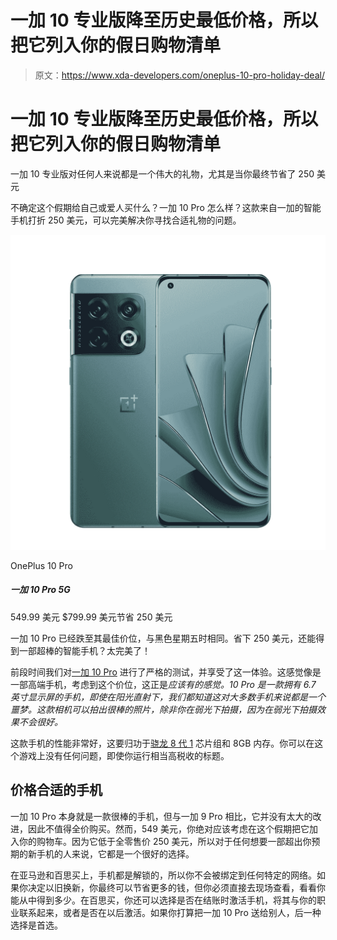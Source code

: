 # 一加 10 专业版降至历史最低价格，所以把它列入你的假日购物清单

> 原文：<https://www.xda-developers.com/oneplus-10-pro-holiday-deal/>

# 一加 10 专业版降至历史最低价格，所以把它列入你的假日购物清单

一加 10 专业版对任何人来说都是一个伟大的礼物，尤其是当你最终节省了 250 美元

不确定这个假期给自己或爱人买什么？一加 10 Pro 怎么样？这款来自一加的智能手机打折 250 美元，可以完美解决你寻找合适礼物的问题。

 <picture>![The OnePlus Store is offering loyalty discounts and accepting RedCoins. If you buy the higher storage variant, you can also get a pair of OnePlus Buds Pro and an official case with every purchase](img/bd95b413582ce4d9ecab5aa8d083a1a3.png)</picture> 

OnePlus 10 Pro

##### 一加 10 Pro 5G

549.99 美元 $799.99 美元节省 250 美元

一加 10 Pro 已经跌至其最佳价位，与黑色星期五时相同。省下 250 美元，还能得到一部超棒的智能手机？太完美了！

前段时间我们对[一加 10 Pro](https://www.xda-developers.com/oneplus-10-pro-review/) 进行了严格的测试，并享受了这一体验。这感觉像是一部高端手机，考虑到这个价位，这正是*应该有的感觉。10 Pro 是一款拥有 6.7 英寸显示屏的手机，即使在阳光直射下，我们都知道这对大多数手机来说都是一个噩梦。这款相机可以拍出很棒的照片，除非你在弱光下拍摄，因为在弱光下拍摄效果不会很好。*

这款手机的性能非常好，这要归功于[骁龙 8 代 1](https://www.xda-developers.com/qualcomm-snapdragon-8-gen-1-benchmarks/) 芯片组和 8GB 内存。你可以在这个游戏上没有任何问题，即使你运行相当高税收的标题。

## 价格合适的手机

一加 10 Pro 本身就是一款很棒的手机，但与一加 9 Pro 相比，它并没有太大的改进，因此不值得全价购买。然而，549 美元，你绝对应该考虑在这个假期把它加入你的购物车。因为它低于全零售价 250 美元，所以对于任何想要一部超出你预期的新手机的人来说，它都是一个很好的选择。

在亚马逊和百思买上，手机都是解锁的，所以你不会被绑定到任何特定的网络。如果你决定以旧换新，你最终可以节省更多的钱，但你必须直接去现场查看，看看你能从中得到多少。在百思买，你还可以选择是否在结账时激活手机，将其与你的职业联系起来，或者是否在以后激活。如果你打算把一加 10 Pro 送给别人，后一种选择是首选。